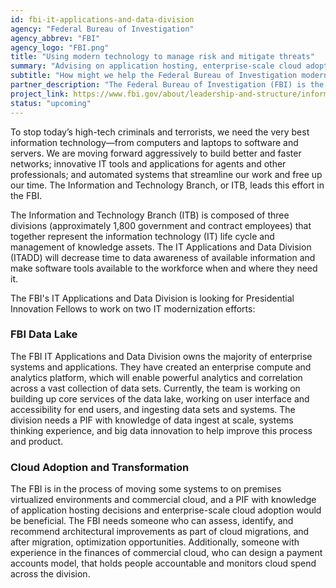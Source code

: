 ```yaml
---
id: fbi-it-applications-and-data-division
agency: "Federal Bureau of Investigation"
agency_abbrev: "FBI"
agency_logo: "FBI.png"
title: "Using modern technology to manage risk and mitigate threats"
summary: "Advising on application hosting, enterprise-scale cloud adoption, and data analytics"
subtitle: "How might we help the Federal Bureau of Investigation modernize their IT infrastructure and define an ecosystem to help the private sector manage risk and mitigate threats?"
partner_description: "The Federal Bureau of Investigation (FBI) is the domestic intelligence and security service of the United States and its principal federal law enforcement agency"
project_link: https://www.fbi.gov/about/leadership-and-structure/information-technology
status: "upcoming"
---
```

To stop today’s high-tech criminals and terrorists, we need the very best information technology—from computers and laptops to software and servers. We are moving forward aggressively to build better and faster networks; innovative IT tools and applications for agents and other professionals; and automated systems that streamline our work and free up our time. The Information and Technology Branch, or ITB, leads this effort in the FBI.

The Information and Technology Branch (ITB) is composed of three divisions (approximately 1,800 government and contract employees) that together represent the information technology (IT) life cycle and management of knowledge assets. The IT Applications and Data Division (ITADD) will decrease time to data awareness of available information and make software tools available to the workforce when and where they need it.

The FBI's IT Applications and Data Division is looking for Presidential Innovation Fellows to work on two IT modernization efforts:

### FBI Data Lake
The FBI IT Applications and Data Division owns the majority of enterprise systems and applications. They have created an enterprise compute and analytics platform, which will enable powerful analytics and correlation across a vast collection of data sets. Currently, the team is working on building up core services of the data lake, working on user interface and accessibility for end users, and ingesting data sets and systems. The division needs a PIF with knowledge of data ingest at scale, systems thinking experience, and big data innovation to help improve this process and product.

### Cloud Adoption and Transformation
The FBI is in the process of moving some systems to on premises virtualized environments and commercial cloud, and a PIF with knowledge of application hosting decisions and enterprise-scale cloud adoption would be beneficial. The FBI needs someone who can assess, identify, and recommend architectural improvements as part of cloud migrations, and after migration, optimization opportunities. Additionally, someone with experience in the finances of commercial cloud, who can design a payment accounts model, that holds people accountable and monitors cloud spend across the division.
